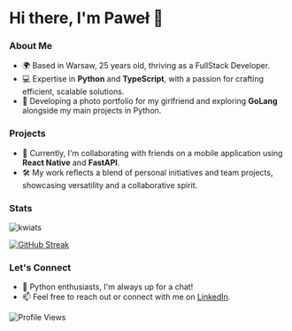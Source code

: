 # Hi there, I'm Paweł 👋

### About Me
- 🌍  Based in Warsaw, 25 years old, thriving as a FullStack Developer.
- 💻  Expertise in **Python** and **TypeScript**, with a passion for crafting efficient, scalable solutions.
- 📸  Developing a photo portfolio for my girlfriend and exploring **GoLang** alongside my main projects in Python.

### Projects
- 🌟  Currently, I'm collaborating with friends on a mobile application using **React Native** and **FastAPI**.
- 🛠️  My work reflects a blend of personal initiatives and team projects, showcasing versatility and a collaborative spirit.

### Stats
<img src="https://github-readme-stats.vercel.app/api/top-langs?username=kwiats&show_icons=true&locale=en&layout=compact" alt="kwiats" />

[![GitHub Streak](https://streak-stats.demolab.com?user=kwiats&theme=dark&hide_border=true&border_radius=4&date_format=j%20M%5B%20Y%5D&mode=weekly)](https://git.io/streak-stats)

### Let's Connect
- 🐍  Python enthusiasts, I'm always up for a chat!
- 📫  Feel free to reach out or connect with me on [LinkedIn](https://www.linkedin.com/in/pawel-maciej-kwiatkowski).

![Profile Views](https://komarev.com/ghpvc/?username=kwiats&label=Profile%20views&color=0e75b6&style=flat)


